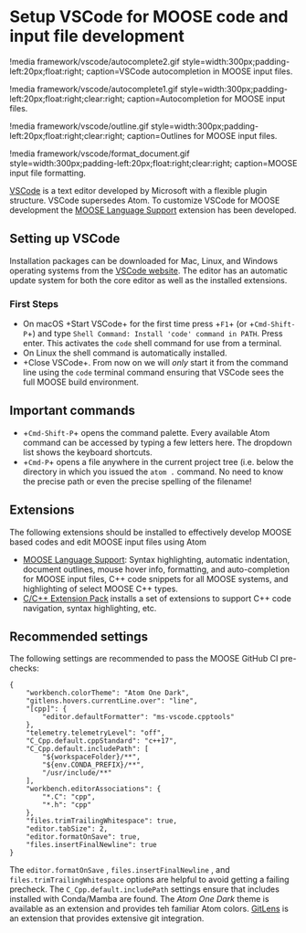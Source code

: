 # Setup VSCode for MOOSE code and input file development

!media framework/vscode/autocomplete2.gif
       style=width:300px;padding-left:20px;float:right;
       caption=VSCode autocompletion in MOOSE input files.

!media framework/vscode/autocomplete1.gif
       style=width:300px;padding-left:20px;float:right;clear:right;
       caption=Autocompletion for MOOSE input files.

!media framework/vscode/outline.gif
       style=width:300px;padding-left:20px;float:right;clear:right;
       caption=Outlines for MOOSE input files.

!media framework/vscode/format_document.gif
       style=width:300px;padding-left:20px;float:right;clear:right;
       caption=MOOSE input file formatting.

[VSCode](https://code.visualstudio.com/) is a text editor developed by Microsoft with a flexible plugin structure.
VSCode supersedes Atom. To customize VSCode for MOOSE development the [MOOSE Language Support](https://marketplace.visualstudio.com/items?itemName=DanielSchwen.moose-language-support) extension has been developed.

## Setting up VSCode

Installation packages can be downloaded for Mac, Linux, and Windows operating systems from the
[VSCode website](https://code.visualstudio.com/). The editor has an automatic update system for both the core editor as
well as the installed extensions.

### First Steps

- On macOS +Start VSCode+ for the first time press +`F1`+ (or +`Cmd-Shift-P`+) and type `Shell Command: Install 'code' command in PATH`. Press enter. This activates the
  `code` shell command for use from a terminal.
- On Linux the shell command is automatically installed.
- +Close VSCode+. From now on we will _only_ start it from the command line using the `code`
  terminal command ensuring that VSCode sees the full MOOSE build environment.

## Important commands

- +`Cmd-Shift-P`+ opens the command palette. Every available Atom command can be accessed by typing a
  few letters here. The dropdown list shows the keyboard shortcuts.
- +`Cmd-P`+ opens a file anywhere in the current project tree (i.e. below the directory in which you
  issued the `atom .` command. No need to know the precise path or even the precise spelling of the
  filename!

## Extensions


The following extensions should be installed to effectively develop MOOSE based codes and edit MOOSE
input files using Atom

- [MOOSE Language Support](https://marketplace.visualstudio.com/items?itemName=DanielSchwen.moose-language-support): Syntax highlighting, automatic
  indentation, document outlines, mouse hover info, formatting, and auto-completion for MOOSE input files, C++ code snippets for all MOOSE systems, and
  highlighting of select MOOSE C++ types.
- [C/C++ Extension Pack](https://marketplace.visualstudio.com/items?itemName=ms-vscode.cpptools-extension-pack) installs a set of extensions to support C++ code navigation, syntax highlighting, etc.

## Recommended settings

The following settings are recommended to pass the MOOSE GitHub CI pre-checks:

```
{
    "workbench.colorTheme": "Atom One Dark",
    "gitlens.hovers.currentLine.over": "line",
    "[cpp]": {
        "editor.defaultFormatter": "ms-vscode.cpptools"
    },
    "telemetry.telemetryLevel": "off",
    "C_Cpp.default.cppStandard": "c++17",
    "C_Cpp.default.includePath": [
        "${workspaceFolder}/**",
        "${env.CONDA_PREFIX}/**",
        "/usr/include/**"
    ],
    "workbench.editorAssociations": {
        "*.C": "cpp",
        "*.h": "cpp"
    },
    "files.trimTrailingWhitespace": true,
    "editor.tabSize": 2,
    "editor.formatOnSave": true,
    "files.insertFinalNewline": true
}
```

The `editor.formatOnSave` , `files.insertFinalNewline` , and  `files.trimTrailingWhitespace` options are helpful to avoid getting a failing precheck. The `C_Cpp.default.includePath` settings ensure that includes installed with Conda/Mamba are found. The _Atom One Dark_ theme is available as an extension and provides teh familiar Atom colors. [GitLens](https://marketplace.visualstudio.com/items?itemName=eamodio.gitlens) is an extension that provides extensive git integration.
